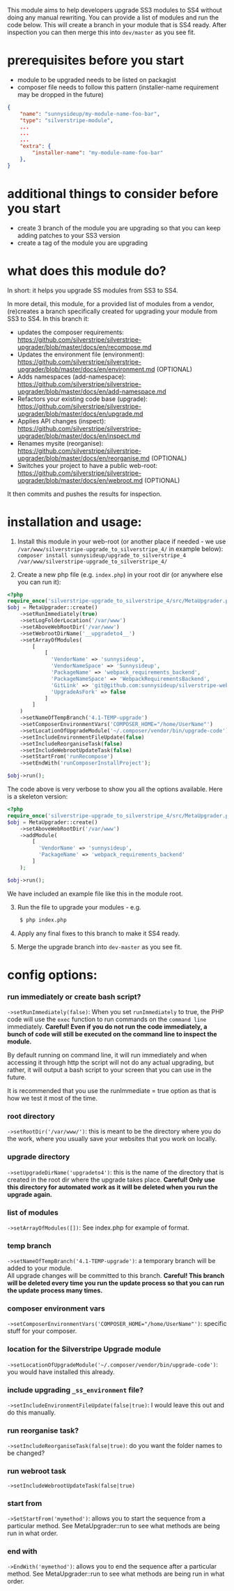 This module aims to help developers upgrade SS3 modules to SS4 without doing any manual rewriting. You can provide a list of modules and run the code below.  This will create a branch in your module that is SS4 ready. After inspection you can then merge this into `dev/master` as you see fit.


# prerequisites before you start

 - module to be upgraded needs to be listed on packagist
 - composer file needs to follow this pattern (installer-name requirement may be dropped in the future)


```json
{
    "name": "sunnysideup/my-module-name-foo-bar",
    "type": "silverstripe-module",
    ...
    ...
    ...
    "extra": {
        "installer-name": "my-module-name-foo-bar"
    },
}
```

# additional things to consider before you start
- create 3 branch of the module you are upgrading so that you can keep adding patches to your SS3 version
- create a tag of the module you are upgrading

# what does this module do?

In short: it helps you upgrade SS modules from SS3 to SS4.

In more detail, this module, for a provided list of modules from a vendor, (re)creates a branch specifically created for upgrading your module from SS3 to SS4. In this branch it:

 - updates the composer requirements: https://github.com/silverstripe/silverstripe-upgrader/blob/master/docs/en/recompose.md
 - Updates the environment file (environment): https://github.com/silverstripe/silverstripe-upgrader/blob/master/docs/en/environment.md (OPTIONAL)
 - Adds namespaces (add-namespace): https://github.com/silverstripe/silverstripe-upgrader/blob/master/docs/en/add-namespace.md
 - Refactors your existing code base (upgrade): https://github.com/silverstripe/silverstripe-upgrader/blob/master/docs/en/upgrade.md
 - Applies API changes (inspect): https://github.com/silverstripe/silverstripe-upgrader/blob/master/docs/en/inspect.md
 - Renames mysite (reorganise): https://github.com/silverstripe/silverstripe-upgrader/blob/master/docs/en/reorganise.md (OPTIONAL)
 - Switches your project to have a public web-root: https://github.com/silverstripe/silverstripe-upgrader/blob/master/docs/en/webroot.md (OPTIONAL)

It then commits and pushes the results for inspection.

# installation and usage:

1.  Install this module in your web-root (or another place if needed - we use `/var/www/silverstripe-upgrade_to_silverstripe_4/` in example below):
    `composer install sunnysideup/upgrade_to_silverstripe_4 /var/www/silverstripe-upgrade_to_silverstripe_4/`

2.  Create a new php file (e.g. `index.php`) in your root dir (or anywhere else  you can run it):

```php
<?php
require_once('silverstripe-upgrade_to_silverstripe_4/src/MetaUpgrader.php');
$obj = MetaUpgrader::create()
    ->setRunImmediately(true)
    ->setLogFolderLocation('/var/www')
    ->setAboveWebRootDir('/var/www')
    ->setWebrootDirName('__upgradeto4__')
    ->setArrayOfModules(
        [
            [
              'VendorName' => 'sunnysideup',
              'VendorNameSpace' => 'Sunnysideup',
              'PackageName' => 'webpack_requirements_backend',
              'PackageNameSpace' => 'WebpackRequirementsBackend',
              'GitLink' => 'git@github.com:sunnysideup/silverstripe-webpack_requirements_backend.git',
              'UpgradeAsFork' => false
            ]
        ]
    )
    ->setNameOfTempBranch('4.1-TEMP-upgrade')
    ->setComposerEnvironmentVars('COMPOSER_HOME="/home/UserName"')
    ->setLocationOfUpgradeModule('~/.composer/vendor/bin/upgrade-code')
    ->setIncludeEnvironmentFileUpdate(false)
    ->setIncludeReorganiseTask(false)
    ->setIncludeWebrootUpdateTask(false)
    ->setStartFrom('runRecompose')
    ->setEndWith('runComposerInstallProject');

$obj->run();
```

The code above is very verbose to show you all the options available. Here is a skeleton version:

```php
<?php
require_once('silverstripe-upgrade_to_silverstripe_4/src/MetaUpgrader.php');
$obj = MetaUpgrader::create()
    ->setAboveWebRootDir('/var/www')
    ->addModule(
        [
          'VendorName' => 'sunnysideup',
          'PackageName' => 'webpack_requirements_backend'
        ]
    );

$obj->run();
```
We have included an example file like this in the module root. 


3. Run the file to upgrade your modules - e.g.

```sh
    $ php index.php
```


4. Apply any final fixes to this branch to make it SS4 ready.


5. Merge the upgrade branch into `dev-master` as you see fit.


# config options:

### run immediately or create bash script?

`->setRunImmediately(false)`: When you set `runImmediately` to true, the PHP code will use the `exec` function to run commands on the `command line` immediately. **Careful! Even if you do not run the code immediately, a bunch of code will still be executed on the command line to inspect the module.**

By default running on command line, it will run immediately and when accessing it through http the script will not do any actual upgrading, but rather, it will output a bash script to your screen that you can use in the future. 

It is recommended that you use the runImmediate = true option as that is how we test it most of the time. 


### root directory

`->setRootDir('/var/www/')`: this is meant to be the directory where you do the work, where you usually save your websites that you work on locally.


### upgrade directory

`->setUpgradeDirName('upgradeto4')`: this is the name of the directory that is created in the root dir where the upgrade takes place. **Careful! Only use this directory for automated work as it will be deleted when you run the upgrade again.**



### list of modules

`->setArrayOfModules([])`: See index.php for example of format.


### temp branch

`->setNameOfTempBranch('4.1-TEMP-upgrade')`: a temporary branch will be added to your module.  
All upgrade changes will be committed to this branch. **Careful!  This branch will be deleted every time you run the update process so that you can run the update process many times.**


### composer environment vars

`->setComposerEnvironmentVars('COMPOSER_HOME="/home/UserName"')`: specific stuff for your composer.


### location for the Silverstripe Upgrade module

`->setLocationOfUpgradeModule('~/.composer/vendor/bin/upgrade-code')`: you would have installed this already.


### include upgrading `_ss_environment` file?

`->setIncludeEnvironmentFileUpdate(false|true)`: I would leave this out and do this manually.


### run reorganise task?

`->setIncludeReorganiseTask(false|true)`: do you want the folder names to be changed?


### run webroot task

`->setIncludeWebrootUpdateTask(false|true)`


### start from

`->SetStartFrom('mymethod')`: allows you to start the sequence from a particular method. See MetaUpgrader::run to see what methods are being run in what order.


### end with

`->EndWith('mymethod')`: allows you to end the sequence after a particular method.  See MetaUpgrader::run to see what methods are being run in what order.
